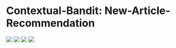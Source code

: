 # Contextual-Bandit: New-Article-Recommendation


![](https://github.com/appurwar/Contextual-Bandit-News-Article-Recommendation/blob/master/Report/Report%201.27.09%20PM.png)
![](https://github.com/appurwar/Contextual-Bandit-News-Article-Recommendation/blob/master/Report/Report%201.27.20%20PM.png)
![](https://github.com/appurwar/Contextual-Bandit-News-Article-Recommendation/blob/master/Report/Report%201.27.30%20PM.png)
![](https://github.com/appurwar/Contextual-Bandit-News-Article-Recommendation/blob/master/Report/Report%201.27.38%20PM.png)

